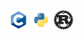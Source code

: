 <img height="32" alt="javascript" src="https://raw.githubusercontent.com/github/explore/main/topics/c/c.png"> <img height="32" alt="javascript" src="https://raw.githubusercontent.com/github/explore/main/topics/python/python.png"> <img height="32" alt="javascript" src="https://raw.githubusercontent.com/github/explore/main/topics/rust/rust.png">
